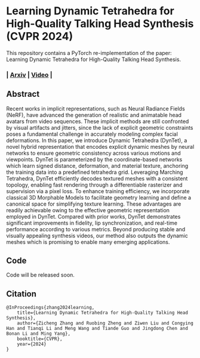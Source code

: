 # Learning Dynamic Tetrahedra for High-Quality Talking Head Synthesis (CVPR 2024)
This repository contains a PyTorch re-implementation of the paper: Learning Dynamic Tetrahedra for High-Quality Talking Head Synthesis.
### | [Arxiv](https://arxiv.org/pdf/2402.17364.pdf) | [Video](https://youtu.be/Hahv5jy2w_E) | 

## Abstract

Recent works in implicit representations, such as Neural Radiance Fields (NeRF), have advanced the generation of realistic and animatable head avatars from video sequences. These implicit methods are still confronted by visual artifacts and jitters, since the lack of explicit geometric constraints poses a fundamental challenge in accurately modeling complex facial deformations. In this paper, we introduce Dynamic Tetrahedra (DynTet), a novel hybrid representation that encodes explicit dynamic meshes by neural networks to ensure geometric consistency across various motions and viewpoints. DynTet is parameterized by the coordinate-based networks which learn signed distance, deformation, and material texture, anchoring the training data into a predefined tetrahedra grid. Leveraging Marching Tetrahedra, DynTet efficiently decodes textured meshes with a consistent topology, enabling fast rendering through a differentiable rasterizer and supervision via a pixel loss. To enhance training efficiency, we incorporate classical 3D Morphable Models to facilitate geometry learning and define a canonical space for simplifying texture learning. These advantages are readily achievable owing to the effective geometric representation employed in DynTet. Compared with prior works, DynTet demonstrates significant improvements in fidelity, lip synchronization, and real-time performance according to various metrics. Beyond producing stable and visually appealing synthesis videos, our method also outputs the dynamic meshes which is promising to enable many emerging applications. 

## Code
Code will be released soon.

## Citation
```
@InProceedings{zhang2024learning,
    title={Learning Dynamic Tetrahedra for High-Quality Talking Head Synthesis}, 
    author={Zicheng Zhang and Ruobing Zheng and Ziwen Liu and Congying Han and Tianqi Li and Meng Wang and Tiande Guo and Jingdong Chen and Bonan Li and Ming Yang},
    booktitle={CVPR},
    year={2024}
}
```
